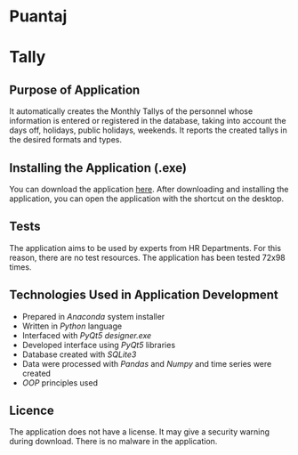 # Puantaj

# Tally

## Purpose of Application
It automatically creates the Monthly Tallys of the personnel whose information is entered or registered in the database, taking into account the days off, holidays, public holidays, weekends. It reports the created tallys in the desired formats and types.
## Installing the Application (.exe)
You can download the application [here](https://dosya.co/zszq6rlah1rl/Puantaj.rar.html). After downloading and installing the application, you can open the application with the shortcut on the desktop.
## Tests
The application aims to be used by experts from HR Departments. For this reason, there are no test resources. The application has been tested 72x98 times.
## Technologies Used in Application Development
- Prepared in *Anaconda* system installer
- Written in *Python* language
- Interfaced with *PyQt5 designer.exe*
- Developed interface using *PyQt5* libraries
- Database created with *SQLite3*
- Data were processed with *Pandas* and *Numpy* and time series were created
- *OOP* principles used
## Licence
The application does not have a license. It may give a security warning during download. There is no malware in the application.
